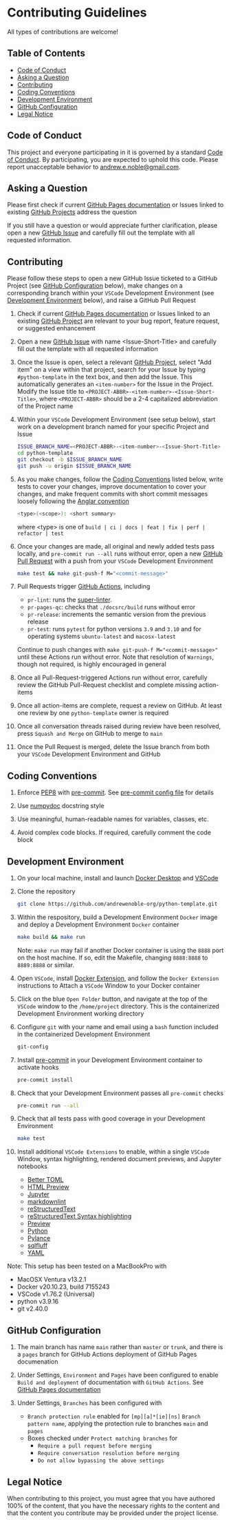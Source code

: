 # Contributing Guidelines

All types of contributions are welcome!

## Table of Contents

* [Code of Conduct](#code-of-conduct)
* [Asking a Question](#asking-a-question)
* [Contributing](#contributing)
* [Coding Conventions](#coding-conventions)
* [Development Environment](#development-environment)
* [GitHub Configuration](#github-configuration)
* [Legal Notice](#legal-notice)

## Code of Conduct

This project and everyone participating in it is governed by a standard
[Code of Conduct](https://github.com/andrewenoble-org/python-template/blob/main/.github/CODE_OF_CONDUCT.md).
By participating, you are expected to uphold this code. Please report unacceptable
behavior to
[andrew.e.noble@gmail.com](mailto:andrew.e.noble@gmail.com).

## Asking a Question

Please first check if current
[GitHub Pages documentation](https://andrewenoble-org.github.io/python-template/)
or Issues linked to existing
[GitHub Projects](https://github.com/andrewenoble-org/python-template/projects)
address the question

If you still have a question or would appreciate further clarification, please open a
new
[GitHub Issue](https://github.com/andrewenoble-org/python-template/issues/new)
and carefully fill out the template with all requested information.

## Contributing

Please follow these steps to open a new GitHub Issue ticketed to a GitHub Project
(see [GitHub Configuration](#github-configuration) below),
make changes on a corresponding branch within your `VSCode` Development Environment
(see [Development Environment](#development-environment) below),
and raise a GitHub Pull Request

1. Check if current
   [GitHub Pages documentation](https://andrewenoble-org.github.io/python-template/)
   or Issues linked to an existing
   [GitHub Project](https://github.com/andrewenoble-org/python-template/projects)
   are relevant to your bug report, feature request, or suggested enhancement

2. Open a new
   [GitHub Issue](https://github.com/andrewenoble-org/python-template/issues/new)
   with name \<Issue-Short-Title\>
   and carefully fill out the template with all requested information

3. Once the Issue is open, select a relevant
   [GitHub Project](https://github.com/andrewenoble-org/python-template/projects),
   select "Add item" on a view within that project, search for your Issue by typing
   `#python-template` in the text box, and then add the Issue.  This automatically
   generates an `<item-number>` for the Issue in the Project.  Modify the Issue
   title to `<PROJECT-ABBR>-<item-number>-<Issue-Short-Title>`,
   where `<PROJECT-ABBR>` should be a 2-4 capitalized abbreviation of
   the Project name

4. Within your `VSCode` Development Environment (see setup below), start
   work on a development branch named for your specific Project and Issue

   ```bash
   ISSUE_BRANCH_NAME=<PROJECT-ABBR>-<item-number>-<Issue-Short-Title>
   cd python-template
   git checkout -b $ISSUE_BRANCH_NAME
   git push -u origin $ISSUE_BRANCH_NAME
   ```

5. As you make changes, follow the [Coding Conventions](#coding-conventions) listed
   below, write tests to cover your changes, improve documentation to cover your
   changes, and make frequent commits with short commit messages loosely following the
   [Anglar convention](https://github.com/angular/angular/blob/main/CONTRIBUTING.md#type)

   ```bash
   <type>(<scope>): <short summary>
   ```

   where \<type\> is one of `build | ci | docs | feat | fix | perf | refactor | test`

6. Once your changes are made, all original and newly added tests pass locally, and
   `pre-commit run --all` runs without error, open a new
   [GitHub Pull Request](https://github.com/andrewenoble-org/python-template/compare)
   with a push from your `VSCode` Development Environment

   ```bash
   make test && make git-push-f M="<commit-message>"
   ```

7. Pull Requests trigger
   [GitHub Actions](https://github.com/andrewenoble-org/python-template/actions),
   including
      * `pr-lint`: runs the [super-linter](https://github.com/github/super-linter).
      * `pr-pages-qc`: checks that `./docsrc/build` runs without error
      * `pr-release`: increments the semantic version from the previous release
      * `pr-test`: runs `pytest` for python versions `3.9` and `3.10` and for operating
        systems `ubuntu-latest` and `macosx-latest`

   Continue to push changes with `make git-push-f M="<commit-message>"` until these Actions
   run without error.  Note that resolution of `Warnings`, though not required, is
   highly encouraged in general

8. Once all Pull-Request-triggered Actions run without error, carefully review the
   GitHub Pull-Request checklist and complete missing action-items

9. Once all action-items are complete, request a review on GitHub.  At least one
   review by one `python-template` owner is required

10. Once all conversation threads raised during review have been resolved, press
   `Squash and Merge` on GitHub to merge to `main`

11. Once the Pull Request is merged, delete the Issue branch from both your `VSCode`
    Development Environment and GitHub

## Coding Conventions

1. Enforce [PEP8](https://peps.python.org/pep-0008/) with
   [pre-commit](https://pre-commit.com/).  See
   [pre-commit config file](https://github.com/andrewenoble-org/python-template/blob/main/.pre-commit-config.yaml)
   for details

2. Use [numpydoc](https://numpydoc.readthedocs.io/en/latest/index.html) docstring style

3. Use meaningful, human-readable names for variables, classes, etc.

4. Avoid complex code blocks.  If required, carefully comment the code block

## Development Environment

1. On your local machine, install and launch
   [Docker Desktop](https://docs.docker.com/desktop/)
   and
   [VSCode](https://code.visualstudio.com/download)

2. Clone the repository

   ```bash
   git clone https://github.com/andrewenoble-org/python-template.git
   ```

3. Within the respository, build a Development Environment `Docker` image and deploy a
   Development Environment `Docker` container

   ```bash
   make build && make run
   ```

   Note: `make run` may fail if another Docker container is using the `8888` port on
   the host machine.  If so, edit the Makefile, changing `8888:8888` to `8889:8888` or
   similar.

4. Open `VSCode`, install
   [Docker Extension](https://code.visualstudio.com/docs/containers/overview),
   and follow the `Docker Extension` instructions to Attach a `VSCode` Window to your
   Docker container

5. Click on the blue `Open Folder` button, and navigate at the top of the `VSCode`
   window to the `/home/project` directory.  This is the containerized Development
   Environment working directory

6. Configure `git` with your name and email using a `bash` function included in the
   containerized Development Environment

   ```bash
   git-config
   ```

7. Install [pre-commit](https://pre-commit.com/) in your Development Environment
   container to activate hooks

   ```bash
   pre-commit install
   ```

8. Check that your Development Environment passes all `pre-commit` checks

   ```bash
   pre-commit run --all
   ```

9. Check that all tests pass with good coverage in your Development Environment

   ```bash
   make test
   ```

10. Install additional `VSCode Extensions` to enable, within a single `VSCode` Window,
    syntax highlighting,
    rendered document previews,
    and Jupyter notebooks

      * [Better TOML](https://marketplace.visualstudio.com/items?itemName=bungcip.better-toml)
      * [HTML Preview](https://marketplace.visualstudio.com/items?itemName=tht13.html-preview-vscode)
      * [Jupyter](https://marketplace.visualstudio.com/items?itemName=ms-toolsai.jupyter)
      * [markdownlint](https://marketplace.visualstudio.com/items?itemName=DavidAnson.vscode-markdownlint)
      * [reStructuredText](https://marketplace.visualstudio.com/items?itemName=lextudio.restructuredtext)
      * [reStructuredText Syntax highlighting](https://marketplace.visualstudio.com/items?itemName=trond-snekvik.simple-rst)
      * [Preview](https://marketplace.visualstudio.com/items?itemName=searKing.preview-vscode)
      * [Python](https://marketplace.visualstudio.com/items?itemName=ms-python.python)
      * [Pylance](https://marketplace.visualstudio.com/items?itemName=ms-python.vscode-pylance)
      * [sqlfluff](https://marketplace.visualstudio.com/items?itemName=dorzey.vscode-sqlfluff)
      * [YAML](https://marketplace.visualstudio.com/items?itemName=redhat.vscode-yaml)

Note: This setup has been tested on a MacBookPro with

* MacOSX Ventura v13.2.1
* Docker v20.10.23, build 7155243
* VSCode v1.76.2 (Universal)
* python v3.9.16
* git v2.40.0

## GitHub Configuration

1. The main branch has name `main` rather than `master` or `trunk`, and there is a
   `pages` branch for GitHub Actions deployment of GitHub Pages documenation

2. Under Settings, `Environment` and `Pages` have been configured to enable
   `Build and deployment` of documentation with `GitHub Actions`.  See
   [GitHub Pages documentation](https://docs.github.com/en/pages/getting-started-with-github-pages/configuring-a-publishing-source-for-your-github-pages-site#publishing-with-a-custom-github-actions-workflow)

3. Under Settings, `Branches` has been configured with
   * `Branch protection rule` enabled for `[mp][a]*[ie][ns]`
     `Branch pattern name`, applying the protection rule to branches `main` and `pages`
   * Boxes checked under `Protect matching branches` for
     * `Require a pull request before merging`
     * `Require conversation resolution before merging`
     * `Do not allow bypassing the above settings`

## Legal Notice

When contributing to this project, you must agree that you have authored 100% of the
content, that you have the necessary rights to the content and that the content you
contribute may be provided under the project license.
